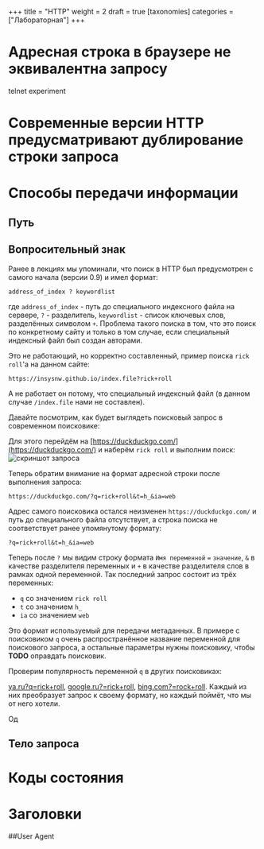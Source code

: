 +++
title = "HTTP"
weight = 2
draft = true
[taxonomies]
categories = ["Лабораторная"]
+++

# Адресная строка в браузере не эквивалентна запросу
telnet experiment

# Современные версии HTTP предусматривают дублирование строки запроса

# Способы передачи информации
## Путь

## Вопросительный знак
Ранее в лекциях мы упоминали, что поиск в HTTP был предусмотрен с самого начала (версии 0.9) и имел формат:
```
address_of_index ? keywordlist
```

где `address_of_index` - путь до специального индексного файла на сервере, `?` - разделитель, `keywordlist` - список ключевых слов, разделённых символом `+`.
Проблема такого поиска в том, что это поиск по конкретному сайту и только в том случае, если специальный индексный файл был создан авторами.

Это не работающий, но корректно составленный, пример поиска `rick roll`'a на данном сайте:
```
https://insysnw.github.io/index.file?rick+roll
```
А не работает он потому, что специальный индексный файл (в данном случае `/index.file` нами не составлен).

Давайте посмотрим, как будет выглядеть поисковый запрос в современном поисковике:

Для этого перейдём на [https://duckduckgo.com/](https://duckduckgo.com/)
и наберём `rick roll` и выполним поиск:
![скриншот запроса]()

Теперь обратим внимание на формат адресной строки после выполнения запроса:
```
https://duckduckgo.com/?q=rick+roll&t=h_&ia=web
```

Адрес самого поисковика остался неизменен `https://duckduckgo.com/` и путь до специального файла отсутствует, а строка поиска не соответствует ранее упомянутому формату:

```
?q=rick+roll&t=h_&ia=web
```

Теперь после `?` мы видим строку формата `Имя переменной` `=` `значение`, `&` в качестве разделителя переменных и `+` в качестве разделителя слов в рамках одной переменной.
Так последний запрос состоит из трёх переменных:

* `q` со значением `rick roll`
* `t` со значением `h_`
* `ia` со значением `web`

Это формат используемый для передачи метаданных.
В примере с поисковиком `q` очень распространённое название переменной для поискового запроса, а остальные параметры нужны поисковику, чтобы **TODO** оправдать поисковик.

Проверим популярность переменной `q` в других поисковиках:

[ya.ru?q=rick+roll](https://ya.ru?q=rick+roll), [google.ru?=rick+roll](https://google.ru?q=rick+roll), [bing.com?=rock+roll](https://bing.com?q=rock+roll).
Каждый из них преобразует запрос к своему формату, но каждый поймёт, что мы от него хотели.

Од

## Тело запроса

# Коды состояния

# Заголовки
##User Agent
